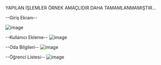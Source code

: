 YAPILAN İŞLEMLER ÖRNEK AMAÇLIDIR DAHA TAMAMLANMAMIŞTIR...



--Giriş Ekranı--

![image](https://github.com/Barisaydgdu/YurtOtomasyonu/assets/117362383/6e2334a5-2d16-4665-981c-996dfa35a165)

--Kullanıcı Ekleme--
![image](https://github.com/Barisaydgdu/YurtOtomasyonu/assets/117362383/7b2e3dd9-acd4-4990-8725-f5cecb8d128b)

--Oda Bilgileri--
![image](https://github.com/Barisaydgdu/YurtOtomasyonu/assets/117362383/988ebf00-a034-4139-8784-5d8042f14b26)

--Öğrenci Listesi--
![image](https://github.com/Barisaydgdu/YurtOtomasyonu/assets/117362383/a72fc4a2-6232-4da5-8dcc-b34e754f0fd2)


